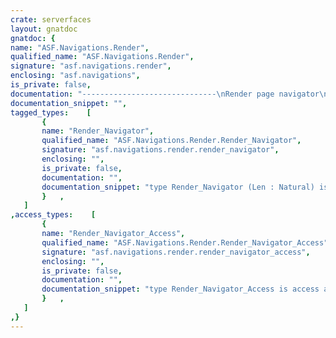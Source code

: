 ```yaml
---
crate: serverfaces
layout: gnatdoc
gnatdoc: {
name: "ASF.Navigations.Render",
qualified_name: "ASF.Navigations.Render",
signature: "asf.navigations.render",
enclosing: "asf.navigations",
is_private: false,
documentation: "------------------------------\nRender page navigator\n------------------------------\nThe <b>Render_Navigator</b> defines the page that must be rendered for the response.",
documentation_snippet: "",
tagged_types:    [
       {
       name: "Render_Navigator",
       qualified_name: "ASF.Navigations.Render.Render_Navigator",
       signature: "asf.navigations.render.render_navigator",
       enclosing: "",
       is_private: false,
       documentation: "",
       documentation_snippet: "type Render_Navigator (Len : Natural) is new Navigation_Case with private;",
       }   ,
   ]
,access_types:    [
       {
       name: "Render_Navigator_Access",
       qualified_name: "ASF.Navigations.Render.Render_Navigator_Access",
       signature: "asf.navigations.render.render_navigator_access",
       enclosing: "",
       is_private: false,
       documentation: "",
       documentation_snippet: "type Render_Navigator_Access is access all Render_Navigator'Class;",
       }   ,
   ]
,}
---
```

